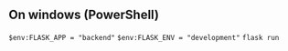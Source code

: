 ## On windows (PowerShell)

`$env:FLASK_APP = "backend"`
`$env:FLASK_ENV = "development"`
`flask run`